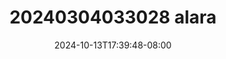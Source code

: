 --- 
title: "20240304033028 alara"
description: "download   20240304033028 alara gratis full  "
date: 2024-10-13T17:39:48-08:00
file_code: "buxxz2yn8tcz"
draft: false
cover: "uywf549dwzwy8rq1.jpg"
tags: ["alara", "bokep-indo", "bokep-viral", "bokep-ig"]
length: 756
fld_id: "1483013"
foldername: "Alara update"
categories: ["Alara update"]
views: 0
---